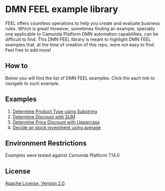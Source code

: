 # DMN FEEL example library
FEEL offers countless operations to help you create and evaluate business rules. Which is great! However, sometimes finding an example, specially one applicable to Camunda Platform DMN automation capabilities, can be difficult to find.  This DMN FEEL library is meant to highlight DMN FEEL examples that, at the time of creation of this repo, were not easy to find.  Feel free to add more!


## How to

Below you will find the list of DMN FEEL examples. Click the each link to navigate to such example.


## Examples

1. [Determine Product Type using Substring ](resources/substring/)
2. [Determine Discount with SUM ](resources/sumcount/)
3. [Determine Price Discount with Uppercase  ](resources/uppercase/)
4. [Decide on stock investment using average ](resources/mean/)







## Environment Restrictions
Examples were tested against Camunda Platform 7.14.0


## License
[Apache License, Version 2.0](http://www.apache.org/licenses/LICENSE-2.0).

<!-- Tweet
New @Camunda example: Camunda Spring Boot Application - Spring Boot Application using [Camunda](http://docs.camunda.org). https://github.com/camunda-consulting/code/tree/master/snippets/feel
-->

